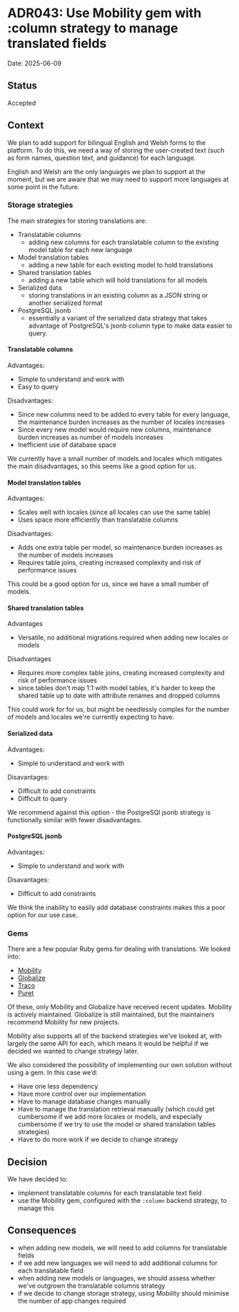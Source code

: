 # ADR043: Use Mobility gem with :column strategy to manage translated fields

Date: 2025-06-09

## Status

Accepted

## Context

We plan to add support for bilingual English and Welsh forms to the platform. To do this, we need a way of storing the user-created text (such as form names, question text, and guidance) for each language.

English and Welsh are the only languages we plan to support at the moment, but we are aware that we may need to support more languages at some point in the future.

### Storage strategies

The main strategies for storing translations are:

- Translatable columns
  - adding new columns for each translatable column to the existing model table for each new language
- Model translation tables
  - adding a new table for each existing model to hold translations
- Shared translation tables
  - adding a new table which will hold translations for all models
- Serialized data
  - storing translations in an existing column as a JSON string or another serialized format
- PostgreSQL jsonb
  - essentially a variant of the serialized data strategy that takes advantage of PostgreSQL's jsonb column type to make data easier to query.

#### Translatable columns
Advantages:
- Simple to understand and work with
- Easy to query

Disadvantages:
- Since new columns need to be added to every table for every language, the maintenance burden increases as the number of locales increases
- Since every new model would require new columns, maintenance burden increases as number of models increases
- Inefficient use of database space

We currently have a small number of models and locales which mitigates the main disadvantages, so this seems like a good option for us.

#### Model translation tables
Advantages:
- Scales well with locales (since all locales can use the same table)
- Uses space more efficiently than translatable columns

Disadvantages:
- Adds one extra table per model, so maintenance burden increases as the number of models increases
- Requires table joins, creating increased complexity and risk of performance issues

This could be a good option for us, since we have a small number of models.

#### Shared translation tables
Advantages
- Versatile, no additional migrations required when adding new locales or models

Disadvantages
- Requires more complex table joins, creating increased complexity and risk of performance issues
- since tables don't map 1:1 with model tables, it's harder to keep the shared table up to date with attribute renames and dropped columns

This could work for for us, but might be needlessly complex for the number of models and locales we're currently expecting to have.

#### Serialized data
Advantages:
- Simple to understand and work with

Disavantages:
- Difficult to add constraints
- Difficult to query

We recommend against this option - the PostgreSQl jsonb strategy is functionally similar with fewer disadvantages. 

#### PostgreSQL jsonb
Advantages:
- Simple to understand and work with

Disavantages:
- Difficult to add constraints

We think the inability to easily add database constraints makes this a poor option for our use case.

### Gems
There are a few popular Ruby gems for dealing with translations. We looked into:

- [Mobility](https://github.com/shioyama/mobility)
- [Globalize](https://github.com/globalize/globalize)
- [Traco](https://github.com/barsoom/traco)
- [Puret](https://github.com/jo/puret)

Of these, only Mobility and Globalize have received recent updates. Mobility is actively maintained. Globalize is still maintained, but the maintainers recommend Mobility for new projects.

Mobility also supports all of the backend strategies we've looked at, with largely the same API for each, which means it would be helpful if we decided we wanted to change strategy later.

We also considered the possibility of implementing our own solution without using a gem. In this case we’d:
- Have one less dependency
- Have more control over our implementation
- Have to manage database changes manually
- Have to manage the translation retrieval manually (which could get cumbersome if we add more locales or models, and especially cumbersome if we try to use the model or shared translation tables strategies)
- Have to do more work if we decide to change strategy

## Decision

We have decided to:
- implement translatable columns for each translatable text field
- use the Mobility gem, configured with the `:column` backend strategy, to manage this

## Consequences

- when adding new models, we will need to add columns for translatable fields
- if we add new languages we will need to add additional columns for each translatable field
- when adding new models or languages, we should assess whether we've outgrown the translatable columns strategy
- if we decide to change storage strategy, using Mobility should minimise the number of app changes required
